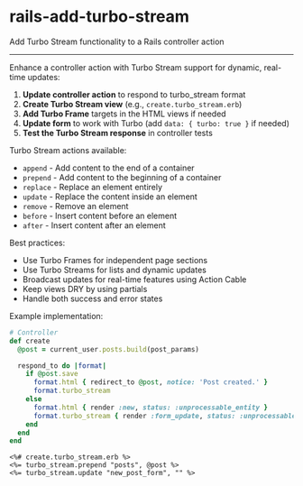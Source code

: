 # rails-add-turbo-stream

Add Turbo Stream functionality to a Rails controller action

---

Enhance a controller action with Turbo Stream support for dynamic, real-time updates:

1. **Update controller action** to respond to turbo_stream format
2. **Create Turbo Stream view** (e.g., `create.turbo_stream.erb`)
3. **Add Turbo Frame** targets in the HTML views if needed
4. **Update form** to work with Turbo (add `data: { turbo: true }` if needed)
5. **Test the Turbo Stream response** in controller tests

Turbo Stream actions available:

- `append` - Add content to the end of a container
- `prepend` - Add content to the beginning of a container
- `replace` - Replace an element entirely
- `update` - Replace the content inside an element
- `remove` - Remove an element
- `before` - Insert content before an element
- `after` - Insert content after an element

Best practices:

- Use Turbo Frames for independent page sections
- Use Turbo Streams for lists and dynamic updates
- Broadcast updates for real-time features using Action Cable
- Keep views DRY by using partials
- Handle both success and error states

Example implementation:

```ruby
# Controller
def create
  @post = current_user.posts.build(post_params)

  respond_to do |format|
    if @post.save
      format.html { redirect_to @post, notice: 'Post created.' }
      format.turbo_stream
    else
      format.html { render :new, status: :unprocessable_entity }
      format.turbo_stream { render :form_update, status: :unprocessable_entity }
    end
  end
end
```

```erb
<%# create.turbo_stream.erb %>
<%= turbo_stream.prepend "posts", @post %>
<%= turbo_stream.update "new_post_form", "" %>
```
